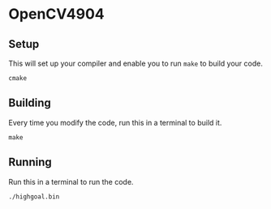 # OpenCV4904

Setup
---
This will set up your compiler and enable you to run `make` to build your code.
```
cmake
```

Building
---
Every time you modify the code, run this in a terminal to build it.
```
make
```

Running
---
Run this in a terminal to run the code.
```
./highgoal.bin
```
